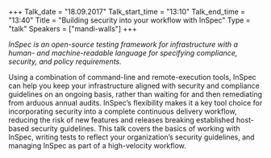 +++
Talk_date = "18.09.2017"
Talk_start_time = "13:10"
Talk_end_time = "13:40"
Title = "Building security into your workflow with InSpec"
Type = "talk"
Speakers = ["mandi-walls"]
+++

<p><em>InSpec is an open-source testing framework for infrastructure with a human- and machine-readable language for specifying compliance, security, and policy requirements.</em></p>

<p>Using a combination of command-line and remote-execution tools, InSpec can help you keep your infrastructure aligned with security and compliance guidelines on an ongoing basis, rather than waiting for and then remediating from arduous annual audits. InSpec’s flexibility makes it a key tool choice for incorporating security into a complete continuous delivery workflow, reducing the risk of new features and releases breaking established host-based security guidelines. This talk covers the basics of working with InSpec, writing tests to reflect your organization’s security guidelines, and managing InSpec as part of a high-velocity workflow.</p>
